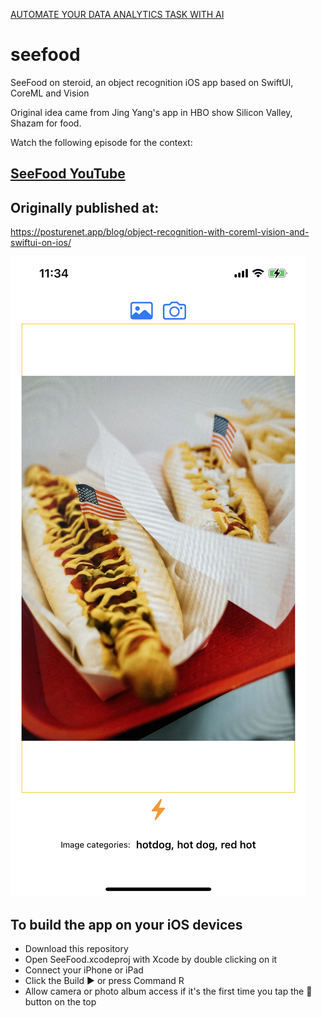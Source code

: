 [AUTOMATE YOUR DATA ANALYTICS TASK WITH AI](https://skills.ai)

# seefood
SeeFood on steroid, an object recognition iOS app based on SwiftUI, CoreML and Vision

Original idea came from Jing Yang's app in HBO show Silicon Valley, Shazam for food. 

Watch the following episode for the context: 

## [SeeFood YouTube](https://www.youtube.com/watch?v=vIci3C4JkL0&ab_channel=RaptorX88RaptorX88)

## Originally published at:
https://posturenet.app/blog/object-recognition-with-coreml-vision-and-swiftui-on-ios/

![](/hotdog.jpeg)

## To build the app on your iOS devices
* Download this repository
* Open SeeFood.xcodeproj with Xcode by double clicking on it
* Connect your iPhone or iPad
* Click the Build ▶️ or press Command R
* Allow camera or photo album access if it's the first time you tap the 📸 button on the top
